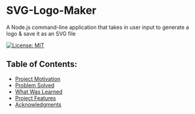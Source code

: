 # SVG-Logo-Maker
A Node.js command-line application that takes in user input to generate a logo 
& save it as an SVG file

[![License: MIT](https://img.shields.io/badge/License-MIT-yellow.svg)](https://opensource.org/licenses/MIT)

## Table of Contents:
- [Project Motivation](#project-motivation)
- [Problem Solved](#problem-solved)
- [What Was Learned](#what-was-learned)
- [Project Features](#project-features)
- [Acknowledgments](#acknowledgments)

